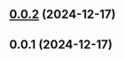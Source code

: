 

## [0.0.2](https://github.com/zenoskongfu/vue-todolist/compare/v0.0.1...v0.0.2) (2024-12-17)

## 0.0.1 (2024-12-17)
